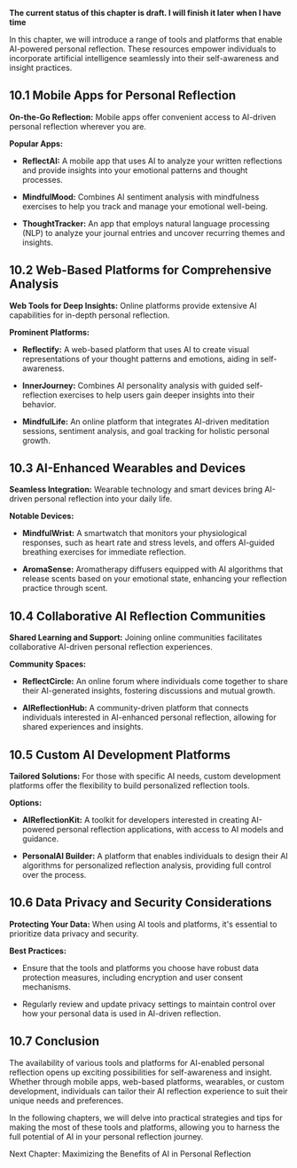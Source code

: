 **The current status of this chapter is draft. I will finish it later when I have time**

In this chapter, we will introduce a range of tools and platforms that enable AI-powered personal reflection. These resources empower individuals to incorporate artificial intelligence seamlessly into their self-awareness and insight practices.

10.1 Mobile Apps for Personal Reflection
----------------------------------------

**On-the-Go Reflection:** Mobile apps offer convenient access to AI-driven personal reflection wherever you are.

**Popular Apps:**

* **ReflectAI:** A mobile app that uses AI to analyze your written reflections and provide insights into your emotional patterns and thought processes.

* **MindfulMood:** Combines AI sentiment analysis with mindfulness exercises to help you track and manage your emotional well-being.

* **ThoughtTracker:** An app that employs natural language processing (NLP) to analyze your journal entries and uncover recurring themes and insights.

10.2 Web-Based Platforms for Comprehensive Analysis
---------------------------------------------------

**Web Tools for Deep Insights:** Online platforms provide extensive AI capabilities for in-depth personal reflection.

**Prominent Platforms:**

* **Reflectify:** A web-based platform that uses AI to create visual representations of your thought patterns and emotions, aiding in self-awareness.

* **InnerJourney:** Combines AI personality analysis with guided self-reflection exercises to help users gain deeper insights into their behavior.

* **MindfulLife:** An online platform that integrates AI-driven meditation sessions, sentiment analysis, and goal tracking for holistic personal growth.

10.3 AI-Enhanced Wearables and Devices
--------------------------------------

**Seamless Integration:** Wearable technology and smart devices bring AI-driven personal reflection into your daily life.

**Notable Devices:**

* **MindfulWrist:** A smartwatch that monitors your physiological responses, such as heart rate and stress levels, and offers AI-guided breathing exercises for immediate reflection.

* **AromaSense:** Aromatherapy diffusers equipped with AI algorithms that release scents based on your emotional state, enhancing your reflection practice through scent.

10.4 Collaborative AI Reflection Communities
--------------------------------------------

**Shared Learning and Support:** Joining online communities facilitates collaborative AI-driven personal reflection experiences.

**Community Spaces:**

* **ReflectCircle:** An online forum where individuals come together to share their AI-generated insights, fostering discussions and mutual growth.

* **AIReflectionHub:** A community-driven platform that connects individuals interested in AI-enhanced personal reflection, allowing for shared experiences and insights.

10.5 Custom AI Development Platforms
------------------------------------

**Tailored Solutions:** For those with specific AI needs, custom development platforms offer the flexibility to build personalized reflection tools.

**Options:**

* **AIReflectionKit:** A toolkit for developers interested in creating AI-powered personal reflection applications, with access to AI models and guidance.

* **PersonalAI Builder:** A platform that enables individuals to design their AI algorithms for personalized reflection analysis, providing full control over the process.

10.6 Data Privacy and Security Considerations
---------------------------------------------

**Protecting Your Data:** When using AI tools and platforms, it's essential to prioritize data privacy and security.

**Best Practices:**

* Ensure that the tools and platforms you choose have robust data protection measures, including encryption and user consent mechanisms.

* Regularly review and update privacy settings to maintain control over how your personal data is used in AI-driven reflection.

10.7 Conclusion
---------------

The availability of various tools and platforms for AI-enabled personal reflection opens up exciting possibilities for self-awareness and insight. Whether through mobile apps, web-based platforms, wearables, or custom development, individuals can tailor their AI reflection experience to suit their unique needs and preferences.

In the following chapters, we will delve into practical strategies and tips for making the most of these tools and platforms, allowing you to harness the full potential of AI in your personal reflection journey.

Next Chapter: Maximizing the Benefits of AI in Personal Reflection

